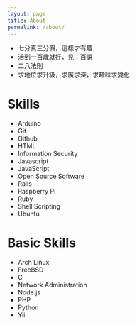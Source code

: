 ```yaml
---
layout: page
title: About
permalink: /about/
---
```


<amp-img width="600" height="300" layout="responsive" src="http://lorempixel.com/600/300/sports">
</amp-img>

- 七分真三分假，這樣才有趣
- 活到一百歲就好，見：百說
- 二八法則
- 求地位求升級，求廣求深，求趣味求變化

# Skills

- Arduino
- Git
- Github
- HTML
- Information Security
- Javascript
- JavaScript
- Open Source Software
- Rails
- Raspberry Pi
- Ruby
- Shell Scripting
- Ubuntu

# Basic Skills

- Arch Linux
- FreeBSD
- C
- Network Administration
- Node.js
- PHP
- Python
- Yii
